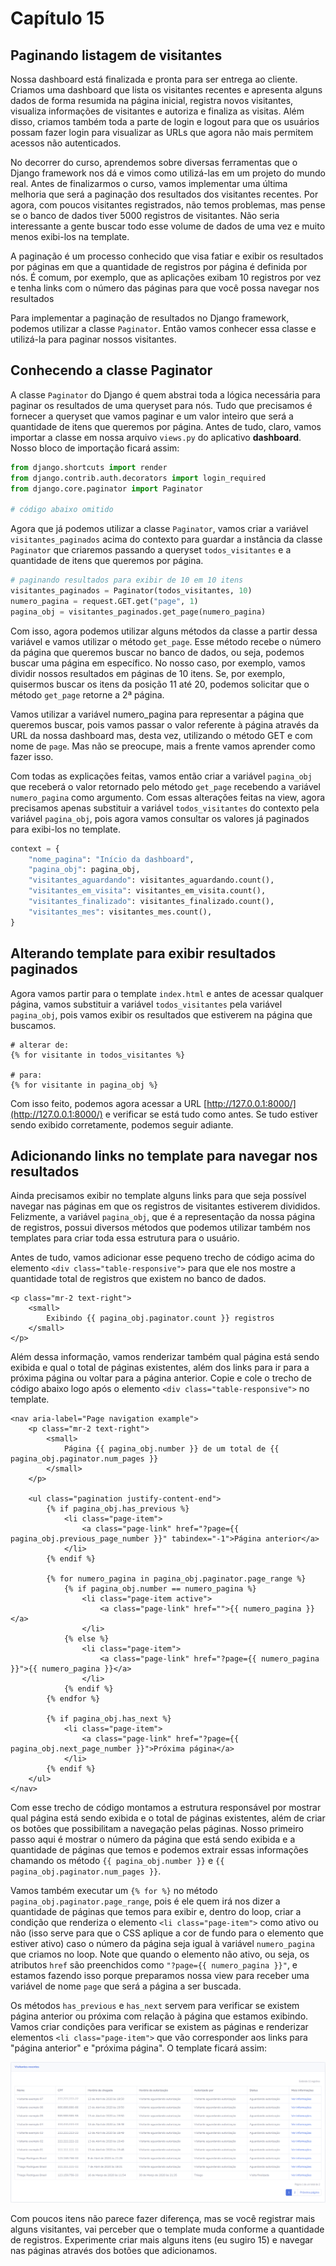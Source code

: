 # Capítulo 15

## Paginando listagem de visitantes

Nossa dashboard está finalizada e pronta para ser entrega ao cliente. Criamos uma dashboard que lista os visitantes recentes e apresenta alguns dados de forma resumida na página inicial, registra novos visitantes, visualiza informações de visitantes e autoriza e finaliza as visitas. Além disso, criamos também toda a parte de login e logout para que os usuários possam fazer login para visualizar as URLs que agora não mais permitem acessos não autenticados.

No decorrer do curso, aprendemos sobre diversas ferramentas que o Django framework nos dá e vimos como utilizá-las em um projeto do mundo real. Antes de finalizarmos o curso, vamos implementar uma última melhoria que será a paginação dos resultados dos visitantes recentes. Por agora, com poucos visitantes registrados, não temos problemas, mas pense se o banco de dados tiver 5000 registros de visitantes. Não seria interessante a gente buscar todo esse volume de dados de uma vez e muito menos exibi-los na template.

A paginação é um processo conhecido que visa fatiar e exibir os resultados por páginas em que a quantidade de registros por página é definida por nós. É comum, por exemplo, que as aplicações exibam 10 registros por vez e tenha links com o número das páginas para que você possa navegar nos resultados

Para implementar a paginação de resultados no Django framework, podemos utilizar a classe `Paginator`. Então vamos conhecer essa classe e utilizá-la para paginar nossos visitantes.

## Conhecendo a classe Paginator

A classe `Paginator` do Django é quem abstrai toda a lógica necessária para paginar os resultados de uma queryset para nós. Tudo que precisamos é fornecer a queryset que vamos paginar e um valor inteiro que será a quantidade de itens que queremos por página. Antes de tudo, claro, vamos importar a classe em nossa arquivo `views.py` do aplicativo **dashboard**. Nosso bloco de importação ficará assim:

```python
from django.shortcuts import render
from django.contrib.auth.decorators import login_required
from django.core.paginator import Paginator

# código abaixo omitido
```

Agora que já podemos utilizar a classe `Paginator`, vamos criar a variável `visitantes_paginados` acima do contexto para guardar a instância da classe `Paginator` que criaremos passando a queryset `todos_visitantes` e a quantidade de itens que queremos por página. 

```python
# paginando resultados para exibir de 10 em 10 itens
visitantes_paginados = Paginator(todos_visitantes, 10)
numero_pagina = request.GET.get("page", 1)
pagina_obj = visitantes_paginados.get_page(numero_pagina)
```

Com isso, agora podemos utilizar alguns métodos da classe a partir dessa variável e vamos utilizar o método `get_page`. Esse método recebe o número da página que queremos buscar no banco de dados, ou seja, podemos buscar uma página em específico. No nosso caso, por exemplo, vamos dividir nossos resultados em páginas de 10 itens. Se, por exemplo, quisermos buscar os itens da posição 11 até 20, podemos solicitar que o método `get_page` retorne a 2ª página.

Vamos utilizar a variável numero\_pagina para representar a página que queremos buscar, pois vamos passar o valor referente à página através da URL da nossa dashboard mas, desta vez, utilizando o método GET e com nome de `page`. Mas não se preocupe, mais a frente vamos aprender como fazer isso.

Com todas as explicações feitas, vamos então criar a variável `pagina_obj` que receberá o valor retornado pelo método `get_page` recebendo a variável `numero_pagina` como argumento. Com essas alterações feitas na view, agora precisamos apenas substituir a variável `todos_visitantes` do contexto pela variável `pagina_obj`, pois agora vamos consultar os valores já paginados para exibi-los no template.

```python
context = {
    "nome_pagina": "Início da dashboard",
    "pagina_obj": pagina_obj,
    "visitantes_aguardando": visitantes_aguardando.count(),
    "visitantes_em_visita": visitantes_em_visita.count(),
    "visitantes_finalizado": visitantes_finalizado.count(),
    "visitantes_mes": visitantes_mes.count(),
}
```

## Alterando template para exibir resultados paginados

Agora vamos partir para o template `index.html` e antes de acessar qualquer página, vamos substituir a variável `todos_visitantes` pela variável `pagina_obj`, pois vamos exibir os resultados que estiverem na página que buscamos.

```markup
# alterar de:
{% for visitante in todos_visitantes %}

# para:
{% for visitante in pagina_obj %}
```

Com isso feito, podemos agora acessar a URL [http://127.0.0.1:8000/](http://127.0.0.1:8000/) e verificar se está tudo como antes. Se tudo estiver sendo exibido corretamente, podemos seguir adiante.

## Adicionando links no template para navegar nos resultados

Ainda precisamos exibir no template alguns links para que seja possível navegar nas páginas em que os registros de visitantes estiverem divididos. Felizmente, a variável `pagina_obj`, que é a representação da nossa página de registros, possui diversos métodos que podemos utilizar também nos templates para criar toda essa estrutura para o usuário.

Antes de tudo, vamos adicionar esse pequeno trecho de código acima do elemento `<div class="table-responsive">` para que ele nos mostre a quantidade total de registros que existem no banco de dados.

```markup
<p class="mr-2 text-right">
    <small>
        Exibindo {{ pagina_obj.paginator.count }} registros
    </small>
</p>
```

Além dessa informação, vamos renderizar também qual página está sendo exibida e qual o total de páginas existentes, além dos links para ir para a próxima página ou voltar para a página anterior. Copie e cole o trecho de código abaixo logo após o elemento `<div class="table-responsive">` no template.

```markup
<nav aria-label="Page navigation example">
    <p class="mr-2 text-right">
        <small>
            Página {{ pagina_obj.number }} de um total de {{ pagina_obj.paginator.num_pages }}
        </small>
    </p>

    <ul class="pagination justify-content-end">
        {% if pagina_obj.has_previous %}
            <li class="page-item">
                <a class="page-link" href="?page={{ pagina_obj.previous_page_number }}" tabindex="-1">Página anterior</a>
            </li>
        {% endif %}

        {% for numero_pagina in pagina_obj.paginator.page_range %}
            {% if pagina_obj.number == numero_pagina %}
                <li class="page-item active">
                    <a class="page-link" href="">{{ numero_pagina }}</a>
                </li>
            {% else %}
                <li class="page-item">
                    <a class="page-link" href="?page={{ numero_pagina }}">{{ numero_pagina }}</a>
                </li>
            {% endif %}
        {% endfor %}

        {% if pagina_obj.has_next %}
            <li class="page-item">
                <a class="page-link" href="?page={{ pagina_obj.next_page_number }}">Próxima página</a>
            </li>
        {% endif %}
    </ul>
</nav>
```

Com esse trecho de código montamos a estrutura responsável por mostrar qual página está sendo exibida e o total de páginas existentes, além de criar os botões que possibilitam a navegação pelas páginas. Nosso primeiro passo aqui é mostrar o número da página que está sendo exibida e a quantidade de páginas que temos e podemos extrair essas informações chamando os método `{{ pagina_obj.number }}` e `{{ pagina_obj.paginator.num_pages }}`.

Vamos também executar um `{% for %}` no método `pagina_obj.paginator.page_range`, pois é ele quem irá nos dizer a quantidade de páginas que temos para exibir e, dentro do loop, criar a condição que renderiza o elemento `<li class="page-item">` como ativo ou não \(isso serve para que o CSS aplique a cor de fundo para o elemento que estiver ativo\) caso o número da página seja igual à variável `numero_pagina` que criamos no loop. Note que quando o elemento não ativo, ou seja, os atributos `href` são preenchidos como `"?page={{ numero_pagina }}"`, e estamos fazendo isso porque preparamos nossa view para receber uma variável de nome `page` que será a página a ser buscada.

Os métodos `has_previous` e `has_next` servem para verificar se existem página anterior ou próxima com relação à página que estamos exibindo. Vamos criar condições para verificar se existem as páginas e renderizar elementos `<li class="page-item">` que vão corresponder aos links para "página anterior" e "próxima página". O template ficará assim:

![](../.gitbook/assets/screenshot_2020-04-13_19-51-06.png)

Com poucos itens não parece fazer diferença, mas se você registrar mais alguns visitantes, vai perceber que o template muda conforme a quantidade de registros. Experimente criar mais alguns itens \(eu sugiro 15\) e navegar nas páginas através dos botões que adicionamos.

